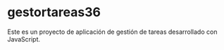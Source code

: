 # gestortareas36
Este es un proyecto de aplicación de gestión de tareas desarrollado con JavaScript.
